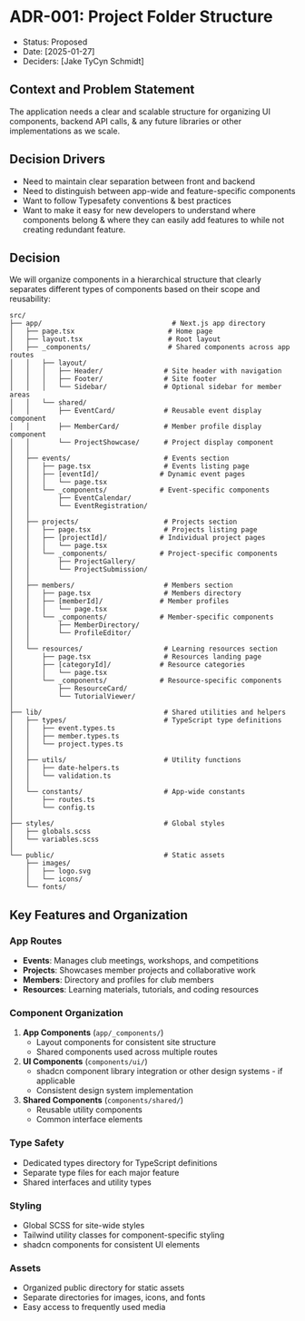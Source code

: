 # ADR-001: Project Folder Structure

- Status: Proposed
- Date: [2025-01-27]
- Deciders: [Jake TyCyn Schmidt]

## Context and Problem Statement

The application needs a clear and scalable structure for organizing UI components, backend API calls, & any future libraries or other implementations as we scale.

## Decision Drivers

- Need to maintain clear separation between front and backend
- Need to distinguish between app-wide and feature-specific components
- Want to follow Typesafety conventions & best practices
- Want to make it easy for new developers to understand where components belong & where they can easily add features to while not creating redundant feature.

## Decision

We will organize components in a hierarchical structure that clearly separates different types of components based on their scope and reusability:

```
src/
├── app/                                # Next.js app directory
│   ├── page.tsx                       # Home page
│   ├── layout.tsx                     # Root layout
│   ├── _components/                   # Shared components across app routes
│   │   ├── layout/
│   │   │   ├── Header/               # Site header with navigation
│   │   │   ├── Footer/               # Site footer
│   │   │   └── Sidebar/              # Optional sidebar for member areas
│   │   └── shared/
│   │       ├── EventCard/            # Reusable event display component
│   │       ├── MemberCard/           # Member profile display component
│   │       └── ProjectShowcase/      # Project display component
│   │
│   ├── events/                       # Events section
│   │   ├── page.tsx                  # Events listing page
│   │   ├── [eventId]/               # Dynamic event pages
│   │   │   └── page.tsx
│   │   └── _components/             # Event-specific components
│   │       ├── EventCalendar/
│   │       └── EventRegistration/
│   │
│   ├── projects/                     # Projects section
│   │   ├── page.tsx                  # Projects listing page
│   │   ├── [projectId]/             # Individual project pages
│   │   │   └── page.tsx
│   │   └── _components/             # Project-specific components
│   │       ├── ProjectGallery/
│   │       └── ProjectSubmission/
│   │
│   ├── members/                      # Members section
│   │   ├── page.tsx                  # Members directory
│   │   ├── [memberId]/              # Member profiles
│   │   │   └── page.tsx
│   │   └── _components/             # Member-specific components
│   │       ├── MemberDirectory/
│   │       └── ProfileEditor/
│   │
│   └── resources/                    # Learning resources section
│       ├── page.tsx                  # Resources landing page
│       ├── [categoryId]/            # Resource categories
│       │   └── page.tsx
│       └── _components/             # Resource-specific components
│           ├── ResourceCard/
│           └── TutorialViewer/
│
├── lib/                              # Shared utilities and helpers
│   ├── types/                        # TypeScript type definitions
│   │   ├── event.types.ts
│   │   ├── member.types.ts
│   │   └── project.types.ts
│   │
│   ├── utils/                        # Utility functions
│   │   ├── date-helpers.ts
│   │   └── validation.ts
│   │
│   └── constants/                    # App-wide constants
│       ├── routes.ts
│       └── config.ts
│
├── styles/                           # Global styles
│   ├── globals.scss
│   └── variables.scss
│
└── public/                           # Static assets
    ├── images/
    │   ├── logo.svg
    │   └── icons/
    └── fonts/
```

## Key Features and Organization

### App Routes

- **Events**: Manages club meetings, workshops, and competitions
- **Projects**: Showcases member projects and collaborative work
- **Members**: Directory and profiles for club members
- **Resources**: Learning materials, tutorials, and coding resources

### Component Organization

1. **App Components** (`app/_components/`)
   - Layout components for consistent site structure
   - Shared components used across multiple routes
2. **UI Components** (`components/ui/`)
   - shadcn component library integration or other design systems - if applicable
   - Consistent design system implementation
3. **Shared Components** (`components/shared/`)
   - Reusable utility components
   - Common interface elements

### Type Safety

- Dedicated types directory for TypeScript definitions
- Separate type files for each major feature
- Shared interfaces and utility types

### Styling

- Global SCSS for site-wide styles
- Tailwind utility classes for component-specific styling
- shadcn components for consistent UI elements

### Assets

- Organized public directory for static assets
- Separate directories for images, icons, and fonts
- Easy access to frequently used media
